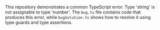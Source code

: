 This repository demonstrates a common TypeScript error: Type 'string' is not assignable to type 'number'. The `bug.ts` file contains code that produces this error, while `bugSolution.ts` shows how to resolve it using type guards and type assertions.